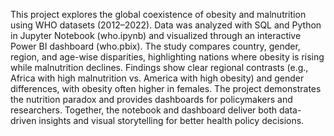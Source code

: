 This project explores the global coexistence of obesity and malnutrition using WHO datasets (2012–2022). Data was analyzed with SQL and Python in Jupyter Notebook (who.ipynb) and visualized through an interactive Power BI dashboard (who.pbix). The study compares country, gender, region, and age-wise disparities, highlighting nations where obesity is rising while malnutrition declines. Findings show clear regional contrasts (e.g., Africa with high malnutrition vs. America with high obesity) and gender differences, with obesity often higher in females. The project demonstrates the nutrition paradox and provides dashboards for policymakers and researchers. Together, the notebook and dashboard deliver both data-driven insights and visual storytelling for better health policy decisions.
